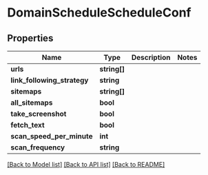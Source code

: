# DomainScheduleScheduleConf

## Properties
Name | Type | Description | Notes
------------ | ------------- | ------------- | -------------
**urls** | **string[]** |  | 
**link_following_strategy** | **string** |  | 
**sitemaps** | **string[]** |  | 
**all_sitemaps** | **bool** |  | 
**take_screenshot** | **bool** |  | 
**fetch_text** | **bool** |  | 
**scan_speed_per_minute** | **int** |  | 
**scan_frequency** | **string** |  | 

[[Back to Model list]](../../README.md#documentation-for-models) [[Back to API list]](../../README.md#documentation-for-api-endpoints) [[Back to README]](../../README.md)

